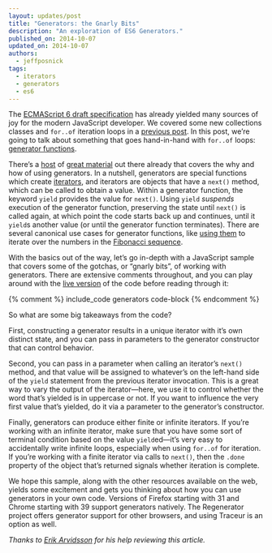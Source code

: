 ```yaml
---
layout: updates/post
title: "Generators: the Gnarly Bits"
description: "An exploration of ES6 Generators."
published_on: 2014-10-07
updated_on: 2014-10-07
authors:
  - jeffposnick
tags:
  - iterators
  - generators
  - es6
---
```


The [ECMAScript 6 draft specification](http://people.mozilla.org/~jorendorff/es6-draft.html) has already yielded many sources of joy for the modern JavaScript developer. We covered some new collections classes and `for..of` iteration loops in a [previous post](http://updates.html5rocks.com/2014/08/Collecting-and-Iterating-the-ES6-Way). In this post, we’re going to talk about something that goes hand-in-hand with `for..of` loops: [generator functions](https://people.mozilla.org/~jorendorff/es6-draft.html#sec-generator-function-definitions).

There’s a [host](https://developer.mozilla.org/en-US/docs/Web/JavaScript/Reference/Statements/function*) of [great material](http://www.2ality.com/2013/06/iterators-generators.html) out there already that covers the why and how of using generators. In a nutshell, generators are special functions which create [iterators](https://developer.mozilla.org/en-US/docs/Web/JavaScript/Guide/The_Iterator_protocol), and iterators are objects that have a `next()` method, which can be called to obtain a value. Within a generator function, the keyword `yield` provides the value for `next()`. Using `yield` _suspends_ execution of the generator function, preserving the state until `next()` is called again, at which point the code starts back up and continues, until it `yield`s another value (or until the generator function terminates). There are several canonical use cases for generator functions, like [using them](http://wiki.ecmascript.org/doku.php?id=harmony:generators) to iterate over the numbers in the [Fibonacci sequence](http://en.wikipedia.org/wiki/Fibonacci_number).

With the basics out of the way, let’s go in-depth with a JavaScript sample that covers some of the gotchas, or “gnarly bits”, of working with generators. There are extensive comments throughout, and you can play around with the [live version](https://googlechrome.github.io/samples/generators/index.html) of the code before reading through it:

{% comment %}
include_code generators code-block
{% endcomment %}

So what are some big takeaways from the code?

First, constructing a generator results in a unique iterator with it’s own distinct state, and you can pass in parameters to the generator constructor that can control behavior.

Second, you can pass in a parameter when calling an iterator’s `next()` method, and that value will be assigned to whatever’s on the left-hand side of the `yield` statement from the previous iterator invocation. This is a great way to vary the output of the iterator—here, we use it to control whether the word that’s yielded is in uppercase or not. If you want to influence the very first value that’s yielded, do it via a parameter to the generator’s constructor.

Finally, generators can produce either finite or infinite iterators. If you’re working with an infinite iterator, make sure that you have some sort of terminal condition based on the value `yield`ed—it’s very easy to accidentally write infinite loops, especially when using `for..of` for iteration. If you’re working with a finite iterator via calls to `next()`, then the `.done` property of the object that’s returned signals whether iteration is complete.

We hope this sample, along with the other resources available on the web, yields some excitement and gets you thinking about how you can use generators in your own code. Versions of Firefox starting with 31 and Chrome starting with 39 support generators natively. The Regenerator project offers generator support for other browsers, and using Traceur is an option as well.

_Thanks to [Erik Arvidsson](https://twitter.com/ErikArvidsson) for his help reviewing this article._

